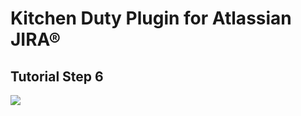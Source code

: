 # Kitchen Duty Plugin for Atlassian JIRA®

## Tutorial Step 6

[![](https://comsysto.github.io/kitchen-duty-plugin-for-atlassian-jira/images/kitchen-duty-teaser.png)](https://comsysto.github.io/kitchen-duty-plugin-for-atlassian-jira/tutorial/10-step-06-overview-page--implementation/)
